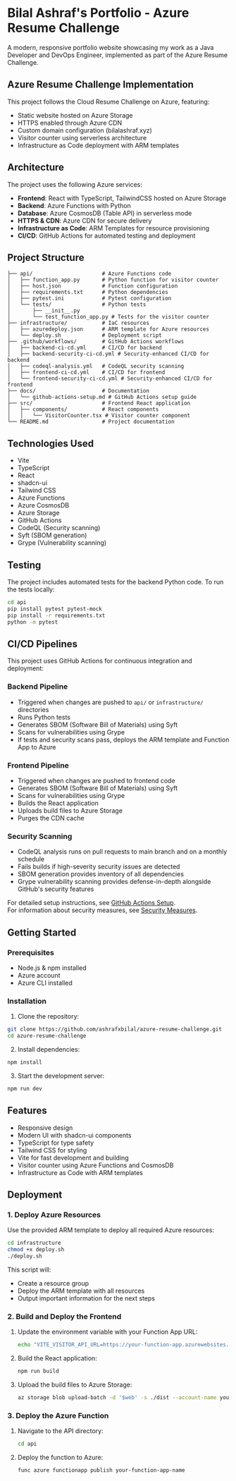 # Bilal Ashraf's Portfolio - Azure Resume Challenge

A modern, responsive portfolio website showcasing my work as a Java Developer and DevOps Engineer, implemented as part of the Azure Resume Challenge.

## Azure Resume Challenge Implementation

This project follows the Cloud Resume Challenge on Azure, featuring:

- Static website hosted on Azure Storage
- HTTPS enabled through Azure CDN
- Custom domain configuration (bilalashraf.xyz)
- Visitor counter using serverless architecture
- Infrastructure as Code deployment with ARM templates

## Architecture

The project uses the following Azure services:

- **Frontend**: React with TypeScript, TailwindCSS hosted on Azure Storage
- **Backend**: Azure Functions with Python
- **Database**: Azure CosmosDB (Table API) in serverless mode
- **HTTPS & CDN**: Azure CDN for secure delivery
- **Infrastructure as Code**: ARM Templates for resource provisioning
- **CI/CD**: GitHub Actions for automated testing and deployment

## Project Structure

```
├── api/                      # Azure Functions code
│   ├── function_app.py       # Python function for visitor counter
│   ├── host.json             # Function configuration
│   ├── requirements.txt      # Python dependencies
│   ├── pytest.ini            # Pytest configuration
│   └── tests/                # Python tests
│       ├── __init__.py
│       └── test_function_app.py # Tests for the visitor counter
├── infrastructure/           # IaC resources
│   ├── azuredeploy.json      # ARM template for Azure resources
│   └── deploy.sh             # Deployment script
├── .github/workflows/        # GitHub Actions workflows
│   ├── backend-ci-cd.yml     # CI/CD for backend
│   ├── backend-security-ci-cd.yml # Security-enhanced CI/CD for backend
│   ├── codeql-analysis.yml   # CodeQL security scanning
│   ├── frontend-ci-cd.yml    # CI/CD for frontend
│   └── frontend-security-ci-cd.yml # Security-enhanced CI/CD for frontend
├── docs/                     # Documentation
│   └── github-actions-setup.md # GitHub Actions setup guide
├── src/                      # Frontend React application
│   ├── components/           # React components
│   │   └── VisitorCounter.tsx # Visitor counter component
└── README.md                 # Project documentation
```

## Technologies Used

- Vite
- TypeScript
- React
- shadcn-ui
- Tailwind CSS
- Azure Functions
- Azure CosmosDB
- Azure Storage
- GitHub Actions
- CodeQL (Security scanning)
- Syft (SBOM generation)
- Grype (Vulnerability scanning)

## Testing

The project includes automated tests for the backend Python code. To run the tests locally:

```bash
cd api
pip install pytest pytest-mock
pip install -r requirements.txt
python -m pytest
```

## CI/CD Pipelines

This project uses GitHub Actions for continuous integration and deployment:

### Backend Pipeline
- Triggered when changes are pushed to `api/` or `infrastructure/` directories
- Runs Python tests
- Generates SBOM (Software Bill of Materials) using Syft
- Scans for vulnerabilities using Grype
- If tests and security scans pass, deploys the ARM template and Function App to Azure

### Frontend Pipeline
- Triggered when changes are pushed to frontend code
- Generates SBOM (Software Bill of Materials) using Syft
- Scans for vulnerabilities using Grype
- Builds the React application
- Uploads build files to Azure Storage
- Purges the CDN cache

### Security Scanning
- CodeQL analysis runs on pull requests to main branch and on a monthly schedule
- Fails builds if high-severity security issues are detected
- SBOM generation provides inventory of all dependencies
- Grype vulnerability scanning provides defense-in-depth alongside GitHub's security features

For detailed setup instructions, see [GitHub Actions Setup](./docs/github-actions-setup.md).  
For information about security measures, see [Security Measures](./docs/security-measures.md).

## Getting Started

### Prerequisites

- Node.js & npm installed
- Azure account
- Azure CLI installed

### Installation

1. Clone the repository:
```sh
git clone https://github.com/ashrafxbilal/azure-resume-challenge.git
cd azure-resume-challenge
```

2. Install dependencies:
```sh
npm install
```

3. Start the development server:
```sh
npm run dev
```

## Features

- Responsive design
- Modern UI with shadcn-ui components
- TypeScript for type safety
- Tailwind CSS for styling
- Vite for fast development and building
- Visitor counter using Azure Functions and CosmosDB
- Infrastructure as Code with ARM templates

## Deployment

### 1. Deploy Azure Resources

Use the provided ARM template to deploy all required Azure resources:

```bash
cd infrastructure
chmod +x deploy.sh
./deploy.sh
```

This script will:
- Create a resource group
- Deploy the ARM template with all resources
- Output important information for the next steps

### 2. Build and Deploy the Frontend

1. Update the environment variable with your Function App URL:
   ```bash
   echo "VITE_VISITOR_API_URL=https://your-function-app.azurewebsites.net/api/GetVisitorCount" > .env
   ```

2. Build the React application:
   ```bash
   npm run build
   ```

3. Upload the build files to Azure Storage:
   ```bash
   az storage blob upload-batch -d '$web' -s ./dist --account-name your-storage-account-name
   ```

### 3. Deploy the Azure Function

1. Navigate to the API directory:
   ```bash
   cd api
   ```

2. Deploy the function to Azure:
   ```bash
   func azure functionapp publish your-function-app-name
   ```
